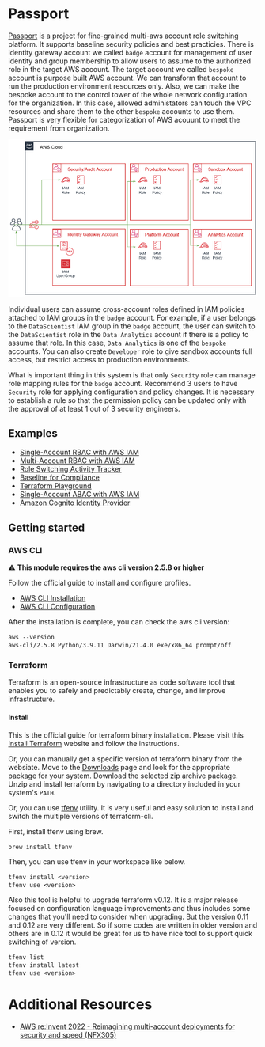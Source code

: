 # Passport
[Passport](https://github.com/Young-ook/terraform-aws-passport) is a project for fine-grained multi-aws account role switching platform. It supports baseline security policies and best practicies. There is identity gateway account we called `badge` account for management of user identity and group membership to allow users to assume to the authorized role in the target AWS account. The target account we called `bespoke` account is purpose built AWS account. We can transform that account to run the production environment resources only. Also, we can make the bespoke account to the control tower of the whole network configuration for the organization. In this case, allowed administators can touch the VPC resources and share them to the other `bespoke` accounts to use them. Passport is very flexible for categorization of AWS acouunt to meet the requirement from organization.

![aws-multi-account-passport-architecture](images/aws-multi-account-passport-architecture.png)

Individual users can assume cross-account roles defined in IAM policies attached to IAM groups in the `badge` account. For example, if a user belongs to the `DataScientist` IAM group in the `badge` account, the user can switch to the `DataScientist` role in the `Data Analytics` account if there is a policy to assume that role. In this case, `Data Analytics` is one of the `bespoke` accounts. You can also create `Developer` role to give sandbox accounts full access, but restrict access to production environments.

What is important thing in this system is that only `Security` role can manage role mapping rules for the `badge` account. Recommend 3 users to have `Security` role for applying configuration and policy changes. It is necessary to establish a rule so that the permission policy can be updated only with the approval of at least 1 out of 3 security engineers.

## Examples
- [Single-Account RBAC with AWS IAM](https://github.com/Young-ook/terraform-aws-passport/blob/main/examples/badge)
- [Multi-Account RBAC with AWS IAM](https://github.com/Young-ook/terraform-aws-passport/blob/main/examples/rbac)
- [Role Switching Activity Tracker](https://github.com/Young-ook/terraform-aws-passport/blob/main/examples/role-switching-tracker)
- [Baseline for Compliance](https://github.com/Young-ook/terraform-aws-passport/blob/main/examples/baseline)
- [Terraform Playground](https://github.com/Young-ook/terraform-aws-passport/blob/main/examples/playground)
- [Single-Account ABAC with AWS IAM](https://github.com/Young-ook/terraform-aws-passport/blob/main/examples/abac)
- [Amazon Cognito Identity Provider](https://github.com/Young-ook/terraform-aws-passport/blob/main/examples/cognito)

## Getting started
### AWS CLI
:warning: **This module requires the aws cli version 2.5.8 or higher**

Follow the official guide to install and configure profiles.
- [AWS CLI Installation](https://docs.aws.amazon.com/cli/latest/userguide/cli-chap-install.html)
- [AWS CLI Configuration](https://docs.aws.amazon.com/cli/latest/userguide/cli-configure-profiles.html)

After the installation is complete, you can check the aws cli version:
```
aws --version
aws-cli/2.5.8 Python/3.9.11 Darwin/21.4.0 exe/x86_64 prompt/off
```

### Terraform
Terraform is an open-source infrastructure as code software tool that enables you to safely and predictably create, change, and improve infrastructure.

#### Install
This is the official guide for terraform binary installation. Please visit this [Install Terraform](https://learn.hashicorp.com/tutorials/terraform/install-cli) website and follow the instructions.

Or, you can manually get a specific version of terraform binary from the websiate. Move to the [Downloads](https://www.terraform.io/downloads.html) page and look for the appropriate package for your system. Download the selected zip archive package. Unzip and install terraform by navigating to a directory included in your system's `PATH`.

Or, you can use [tfenv](https://github.com/tfutils/tfenv) utility. It is very useful and easy solution to install and switch the multiple versions of terraform-cli.

First, install tfenv using brew.
```
brew install tfenv
```
Then, you can use tfenv in your workspace like below.
```
tfenv install <version>
tfenv use <version>
```
Also this tool is helpful to upgrade terraform v0.12. It is a major release focused on configuration language improvements and thus includes some changes that you'll need to consider when upgrading. But the version 0.11 and 0.12 are very different. So if some codes are written in older version and others are in 0.12 it would be great for us to have nice tool to support quick switching of version.
```
tfenv list
tfenv install latest
tfenv use <version>
```

# Additional Resources
- [AWS re:Invent 2022 - Reimagining multi-account deployments for security and speed (NFX305)](https://youtu.be/MKc9r6xOTpk)
